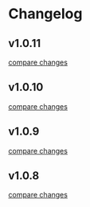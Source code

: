 # Changelog


## v1.0.11

[compare changes](https://github.com/timb-103/nuxt-mongodb/compare/v1.0.10...v1.0.11)

## v1.0.10

[compare changes](https://github.com/timb-103/nuxt-mongodb/compare/v1.0.9...v1.0.10)

## v1.0.9

[compare changes](https://github.com/timb-103/nuxt-mongodb/compare/v1.0.8...v1.0.9)

## v1.0.8

[compare changes](https://github.com/timb-103/nuxt-mongodb/compare/v1.0.4...v1.0.8)

